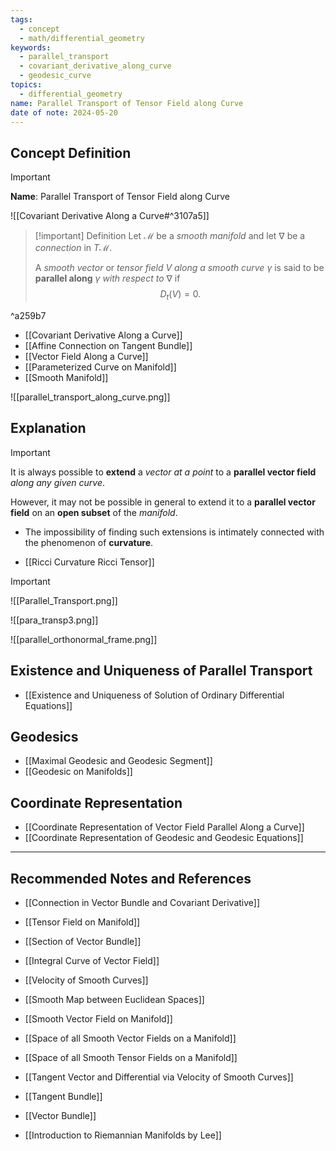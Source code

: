 ```yaml
---
tags:
  - concept
  - math/differential_geometry
keywords:
  - parallel_transport
  - covariant_derivative_along_curve
  - geodesic_curve
topics:
  - differential_geometry
name: Parallel Transport of Tensor Field along Curve
date of note: 2024-05-20
---
```


## Concept Definition

>[!important]
>**Name**: Parallel Transport of Tensor Field along Curve

![[Covariant Derivative Along a Curve#^3107a5]]

>[!important] Definition
>Let $\mathcal{M}$ be a *smooth manifold* and let $\nabla$ be a *connection* in $T\mathcal{M}$. 
>
>A *smooth vector* or *tensor field* $V$ *along a smooth curve* $\gamma$ is said to be **parallel along** $\gamma$ *with respect to* $\nabla$ if $$D_t(V) = 0.$$

^a259b7

- [[Covariant Derivative Along a Curve]]
- [[Affine Connection on Tangent Bundle]]
- [[Vector Field Along a Curve]]
- [[Parameterized Curve on Manifold]]
- [[Smooth Manifold]]




![[parallel_transport_along_curve.png]]



## Explanation

>[!important]
>It is always possible to **extend** a *vector at a point* to a **parallel vector field** *along any given curve*. 
>
>However, it may not be possible in general to extend it to a **parallel vector field** on an **open subset** of the *manifold*. 
>- The impossibility of finding such extensions is intimately connected with the phenomenon of **curvature**.

- [[Ricci Curvature Ricci Tensor]]


>[!important]
>![[Parallel_Transport.png]]



![[para_transp3.png]]


![[parallel_orthonormal_frame.png]]

## Existence and Uniqueness of Parallel Transport 

- [[Existence and Uniqueness of Solution of Ordinary Differential Equations]]


## Geodesics

- [[Maximal Geodesic and Geodesic Segment]]
- [[Geodesic on Manifolds]]

## Coordinate Representation

- [[Coordinate Representation of Vector Field Parallel Along a Curve]]
- [[Coordinate Representation of Geodesic and Geodesic Equations]]







-----------
##  Recommended Notes and References


- [[Connection in Vector Bundle and Covariant Derivative]]
- [[Tensor Field on Manifold]]
- [[Section of Vector Bundle]]
- [[Integral Curve of Vector Field]]

- [[Velocity of Smooth Curves]]

- [[Smooth Map between Euclidean Spaces]]
- [[Smooth Vector Field on Manifold]]
- [[Space of all Smooth Vector Fields on a Manifold]]
- [[Space of all Smooth Tensor Fields on a Manifold]]
- [[Tangent Vector and Differential via Velocity of Smooth Curves]]
- [[Tangent Bundle]]
- [[Vector Bundle]]



- [[Introduction to Riemannian Manifolds by Lee]]